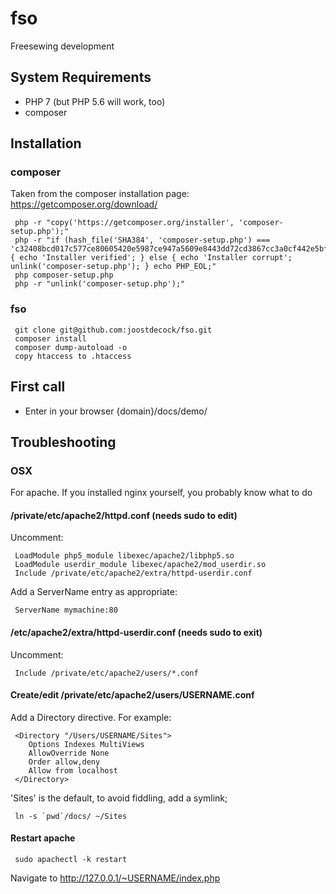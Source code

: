# fso
Freesewing development

## System Requirements
* PHP 7 (but PHP 5.6 will work, too)
* composer

## Installation

### composer
Taken from the composer installation page: https://getcomposer.org/download/
```
 php -r "copy('https://getcomposer.org/installer', 'composer-setup.php');"
 php -r "if (hash_file('SHA384', 'composer-setup.php') === 'c32408bcd017c577ce80605420e5987ce947a5609e8443dd72cd3867cc3a0cf442e5bf4edddbcbe72246a953a6c48e21') { echo 'Installer verified'; } else { echo 'Installer corrupt'; unlink('composer-setup.php'); } echo PHP_EOL;"
 php composer-setup.php
 php -r "unlink('composer-setup.php');"
```

### fso
```
 git clone git@github.com:joostdecock/fso.git
 composer install
 composer dump-autoload -o
 copy htaccess to .htaccess
```

## First call
* Enter in your browser {domain}/docs/demo/

## Troubleshooting

### OSX

For apache. If you installed nginx yourself, you probably know what to do

#### /private/etc/apache2/httpd.conf (needs sudo to edit)
Uncomment:
```
 LoadModule php5_module libexec/apache2/libphp5.so
 LoadModule userdir_module libexec/apache2/mod_userdir.so
 Include /private/etc/apache2/extra/httpd-userdir.conf
```
Add a ServerName entry as appropriate:
```
 ServerName mymachine:80
```
#### /etc/apache2/extra/httpd-userdir.conf (needs sudo to exit)
Uncomment:
```
 Include /private/etc/apache2/users/*.conf
```
#### Create/edit /private/etc/apache2/users/USERNAME.conf
Add a Directory directive. For example:
```
 <Directory "/Users/USERNAME/Sites">
    Options Indexes MultiViews
    AllowOverride None
    Order allow,deny
    Allow from localhost
 </Directory>
```
'Sites' is the default, to avoid fiddling, add a symlink;
```
 ln -s `pwd`/docs/ ~/Sites
```
#### Restart apache
```
 sudo apachectl -k restart
```
 Navigate to http://127.0.0.1/~USERNAME/index.php
